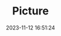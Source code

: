 ---
weight: 1
images:
- /images/edited/204.jpeg
title: Picture
date: 2023-11-12 16:51:24
tags: [luminar neo,work,24-70mm F2.8 DG DN | Art 019,ILCE-7M3,70.0,car]
---